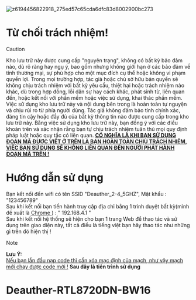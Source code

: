 
![z6194456822918_275ed57c65cda6dfc83d8002900bc273](https://github.com/user-attachments/assets/dbf7d87a-541f-4325-83aa-142ec7e26c94)



# Từ chối trách nhiệm!

> [!CAUTION]
>Kho lưu trữ này được cung cấp "nguyên trạng", không có bất kỳ bảo đảm nào, dù rõ ràng hay ngụ ý, bao gồm nhưng không giới hạn ở các bảo đảm về tính thương mại, sự phù hợp cho một mục đích cụ thể hoặc không vi phạm quyền lợi. Trong mọi trường hợp, tác giả hoặc chủ sở hữu bản quyền sẽ không chịu trách nhiệm với bất kỳ yêu cầu, thiệt hại hoặc trách nhiệm nào khác, dù trong hợp đồng, lỗi dân sự hay cách khác, phát sinh từ, liên quan đến, hoặc kết nối với phần mềm hoặc việc sử dụng, khai thác phần mềm.
>Việc sử dụng kho lưu trữ này và nội dung bên trong là hoàn toàn tự nguyện và chịu rủi ro từ phía người dùng. Tác giả không đảm bảo tính chính xác, đáng tin cậy hoặc đầy đủ của bất kỳ thông tin nào được cung cấp trong kho lưu trữ này.
>Bằng việc sử dụng kho lưu trữ này, bạn đồng ý với các điều khoản trên và xác nhận rằng bạn tự chịu trách nhiệm tuân thủ mọi quy định pháp luật hoặc quy tắc có liên quan.
<ins>**CÓ NGHĨA LÀ KHI BẠN SỬ DỤNG ĐOẠN MÃ ĐƯỢC VIẾT Ở TRÊN LÀ BẠN HOÀN TOÀN CHỊU TRÁCH NHIỆM, VIỆC BẠN SỬ DỤNG SẼ KHÔNG LIÊN QUAN ĐẾN NGƯỜI PHÁT HÀNH ĐOẠN MÃ TRÊN !**</ins>

# Hướng dẫn sử dụng 
Bạn kết nối đến wifi có tên SSID "Deauther_2-4_5GHZ", Mật khẩu : "123456789"<br/>
Sau khi kết nối bạn tiến hành truy cập địa chỉ bằng 1 trình duyệt bất kỳ(mình đề xuất là <ins> Chrome </ins> ) : " 192.168.4.1 "<br/>
Sau khi kết nối hệ thống sẽ hiện cho bạn 1 trang Web để thao tác và sử dụng trên giao diện này, tất cả điều là tiếng việt bạn hãy thao tác như những gì trên đó hiện thị !<br/>

> [!NOTE]
**Lưu Ý:** <br/>
<ins> Nếu bạn lần đầu nạp code thì cần xóa mạc định của mạch, như vậy mạch mới chạy được code mới !</ins>
**Sau đây là tiến trình sử dụng** <br/>





# Deauther-RTL8720DN-BW16
